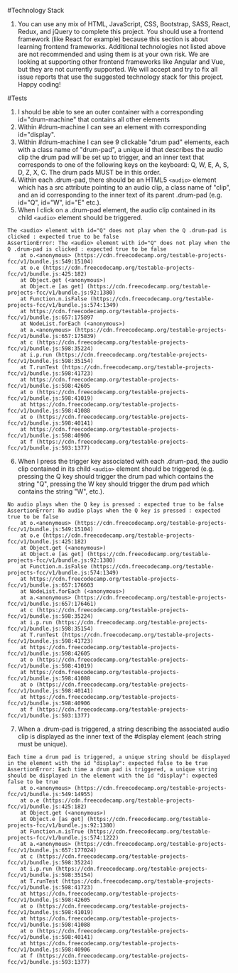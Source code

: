 #Technology Stack
1. You can use any mix of HTML, JavaScript, CSS, Bootstrap, SASS, React, Redux, and jQuery to complete this project. You should use a frontend framework (like React for example) because this section is about learning frontend frameworks. Additional technologies not listed above are not recommended and using them is at your own risk. We are looking at supporting other frontend frameworks like Angular and Vue, but they are not currently supported. We will accept and try to fix all issue reports that use the suggested technology stack for this project. Happy coding!


#Tests
1. I should be able to see an outer container with a corresponding id="drum-machine" that contains all other elements
2. Within #drum-machine I can see an element with corresponding id="display".
3. Within #drum-machine I can see 9 clickable "drum pad" elements, each with a class name of "drum-pad", a unique id that describes the audio clip the drum pad will be set up to trigger, and an inner text that corresponds to one of the following keys on the keyboard: Q, W, E, A, S, D, Z, X, C. The drum pads MUST be in this order.
4. Within each .drum-pad, there should be an HTML5 `<audio>` element which has a src attribute pointing to an audio clip, a class name of "clip", and an id corresponding to the inner text of its parent .drum-pad (e.g. id="Q", id="W", id="E" etc.).
5. When I click on a .drum-pad element, the audio clip contained in its child `<audio>` element should be triggered.
```
The <audio> element with id="Q" does not play when the Q .drum-pad is clicked : expected true to be false
AssertionError: The <audio> element with id="Q" does not play when the Q .drum-pad is clicked : expected true to be false
    at o.<anonymous> (https://cdn.freecodecamp.org/testable-projects-fcc/v1/bundle.js:549:15104)
    at o.e (https://cdn.freecodecamp.org/testable-projects-fcc/v1/bundle.js:425:182)
    at Object.get (<anonymous>)
    at Object.e [as get] (https://cdn.freecodecamp.org/testable-projects-fcc/v1/bundle.js:92:1380)
    at Function.n.isFalse (https://cdn.freecodecamp.org/testable-projects-fcc/v1/bundle.js:574:1349)
    at https://cdn.freecodecamp.org/testable-projects-fcc/v1/bundle.js:657:175897
    at NodeList.forEach (<anonymous>)
    at a.<anonymous> (https://cdn.freecodecamp.org/testable-projects-fcc/v1/bundle.js:657:175839)
    at c (https://cdn.freecodecamp.org/testable-projects-fcc/v1/bundle.js:598:35224)
    at i.p.run (https://cdn.freecodecamp.org/testable-projects-fcc/v1/bundle.js:598:35154)
    at T.runTest (https://cdn.freecodecamp.org/testable-projects-fcc/v1/bundle.js:598:41723)
    at https://cdn.freecodecamp.org/testable-projects-fcc/v1/bundle.js:598:42605
    at o (https://cdn.freecodecamp.org/testable-projects-fcc/v1/bundle.js:598:41019)
    at https://cdn.freecodecamp.org/testable-projects-fcc/v1/bundle.js:598:41088
    at o (https://cdn.freecodecamp.org/testable-projects-fcc/v1/bundle.js:598:40141)
    at https://cdn.freecodecamp.org/testable-projects-fcc/v1/bundle.js:598:40906
    at f (https://cdn.freecodecamp.org/testable-projects-fcc/v1/bundle.js:593:1377)
```
6. When I press the trigger key associated with each .drum-pad, the audio clip contained in its child `<audio>` element should be triggered (e.g. pressing the Q key should trigger the drum pad which contains the string "Q", pressing the W key should trigger the drum pad which contains the string "W", etc.).
```    
No audio plays when the Q key is pressed : expected true to be false
AssertionError: No audio plays when the Q key is pressed : expected true to be false
    at o.<anonymous> (https://cdn.freecodecamp.org/testable-projects-fcc/v1/bundle.js:549:15104)
    at o.e (https://cdn.freecodecamp.org/testable-projects-fcc/v1/bundle.js:425:182)
    at Object.get (<anonymous>)
    at Object.e [as get] (https://cdn.freecodecamp.org/testable-projects-fcc/v1/bundle.js:92:1380)
    at Function.n.isFalse (https://cdn.freecodecamp.org/testable-projects-fcc/v1/bundle.js:574:1349)
    at https://cdn.freecodecamp.org/testable-projects-fcc/v1/bundle.js:657:176603
    at NodeList.forEach (<anonymous>)
    at a.<anonymous> (https://cdn.freecodecamp.org/testable-projects-fcc/v1/bundle.js:657:176461)
    at c (https://cdn.freecodecamp.org/testable-projects-fcc/v1/bundle.js:598:35224)
    at i.p.run (https://cdn.freecodecamp.org/testable-projects-fcc/v1/bundle.js:598:35154)
    at T.runTest (https://cdn.freecodecamp.org/testable-projects-fcc/v1/bundle.js:598:41723)
    at https://cdn.freecodecamp.org/testable-projects-fcc/v1/bundle.js:598:42605
    at o (https://cdn.freecodecamp.org/testable-projects-fcc/v1/bundle.js:598:41019)
    at https://cdn.freecodecamp.org/testable-projects-fcc/v1/bundle.js:598:41088
    at o (https://cdn.freecodecamp.org/testable-projects-fcc/v1/bundle.js:598:40141)
    at https://cdn.freecodecamp.org/testable-projects-fcc/v1/bundle.js:598:40906
    at f (https://cdn.freecodecamp.org/testable-projects-fcc/v1/bundle.js:593:1377)
```
7. When a .drum-pad is triggered, a string describing the associated audio clip is displayed as the inner text of the #display element (each string must be unique).
```    
Each time a drum pad is triggered, a unique string should be displayed in the element with the id "display": expected false to be true
AssertionError: Each time a drum pad is triggered, a unique string should be displayed in the element with the id "display": expected false to be true
    at o.<anonymous> (https://cdn.freecodecamp.org/testable-projects-fcc/v1/bundle.js:549:14955)
    at o.e (https://cdn.freecodecamp.org/testable-projects-fcc/v1/bundle.js:425:182)
    at Object.get (<anonymous>)
    at Object.e [as get] (https://cdn.freecodecamp.org/testable-projects-fcc/v1/bundle.js:92:1380)
    at Function.n.isTrue (https://cdn.freecodecamp.org/testable-projects-fcc/v1/bundle.js:574:1222)
    at a.<anonymous> (https://cdn.freecodecamp.org/testable-projects-fcc/v1/bundle.js:657:177024)
    at c (https://cdn.freecodecamp.org/testable-projects-fcc/v1/bundle.js:598:35224)
    at i.p.run (https://cdn.freecodecamp.org/testable-projects-fcc/v1/bundle.js:598:35154)
    at T.runTest (https://cdn.freecodecamp.org/testable-projects-fcc/v1/bundle.js:598:41723)
    at https://cdn.freecodecamp.org/testable-projects-fcc/v1/bundle.js:598:42605
    at o (https://cdn.freecodecamp.org/testable-projects-fcc/v1/bundle.js:598:41019)
    at https://cdn.freecodecamp.org/testable-projects-fcc/v1/bundle.js:598:41088
    at o (https://cdn.freecodecamp.org/testable-projects-fcc/v1/bundle.js:598:40141)
    at https://cdn.freecodecamp.org/testable-projects-fcc/v1/bundle.js:598:40906
    at f (https://cdn.freecodecamp.org/testable-projects-fcc/v1/bundle.js:593:1377)
```